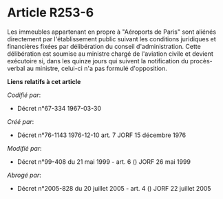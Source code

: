 # Article R253-6

Les immeubles appartenant en propre à "Aéroports de Paris" sont aliénés directement par l'établissement public suivant les
conditions juridiques et financières fixées par délibération du conseil d'administration. Cette délibération est soumise au
ministre chargé de l'aviation civile et devient exécutoire si, dans les quinze jours qui suivent la notification du procès-
verbal au ministre, celui-ci n'a pas formulé d'opposition.

**Liens relatifs à cet article**

_Codifié par_:

  - Décret n°67-334 1967-03-30

_Créé par_:

  - Décret n°76-1143 1976-12-10 art. 7 JORF 15 décembre 1976

_Modifié par_:

  - Décret n°99-408 du 21 mai 1999 - art. 6 () JORF 26 mai 1999

_Abrogé par_:

  - Décret n°2005-828 du 20 juillet 2005 - art. 4 () JORF 22 juillet 2005
